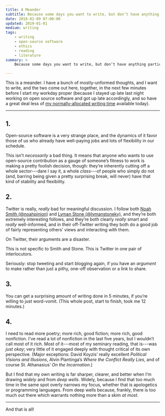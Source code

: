 ```yaml
---
title: A Meander
subtitle: Because some days you want to write, but don’t have anything particularly focused or coherent to say.
date: 2018-02-09 07:00:00
updated: 2019-01-01
medium: writing
tags: 
    - writing
    - open-source software
    - ethics
    - reading
    - literature
summary: >
    Because some days you want to write, but don’t have anything particularly focused or coherent to say. So: open-source software, Twitter and blogging, word vomit, and reading widely and deeply.

---
```


This is a meander. I have a bunch of mostly-unformed thoughts, and I want to write, and the two come out here, together, in the next few minutes before I start my workday proper (because I stayed up late last night working on open source software and got up late accordingly, and so have a great deal less of [my normally-allocated writing time](http://www.chriskrycho.com/2017/knowing-your-rhythms.html "“Knowing Your Rhythms”") available today).

***

## 1.

Open-source software is a very strange place, and the dynamics of it favor those of us who already have well-paying jobs and lots of flexibility in our schedule.

This isn’t *necessarily* a bad thing. It means that anyone who wants to use open-source contribution as a gauge of someone’s fitness to work is making a pretty foolish decision, though: they’re inherently cutting off a whole sector---dare I say it, a whole *class*---of people who simply do not (and, barring being given a pretty surprising break, will never) have that kind of stability and flexibility.

## 2.

Twitter is really, *really* bad for meaningful discussion. I follow both [Noah Smith (\@noahpinion)](https://mobile.twitter.com/noahpinion) and [Lyman Stone (\@lymanstoneky)](https://mobile.twitter.com/lymanstoneky), and they’re both extremely interesting follows, and they’re both clearly *really* smart and *really* well-informed, and in their off-Twitter writing they both do a good job of fairly representing others’ views and interacting with them.

On Twitter, their arguments are a disaster.

This is not specific to Smith and Stone. This is Twitter in one pair of interlocutors.

Seriously: stop tweeting and start blogging again, if you have an *argument* to make rather than just a pithy, one-off observation or a link to share.

## 3.

You can get a surprising amount of writing done in 5 minutes, if you’re willing to just word-vomit. (This whole post, start to finish, took me 12 minutes.)

## 4.

I need to read more poetry; more rich, good fiction; more rich, good nonfiction. I’ve read a lot of nonfiction in the last five years, but I wouldn’t call most of it *rich*. Most of it---most of my seminary reading, that is---was *just okay*; very little of it engaged deeply with thought critical of its own perspective. (Major exceptions: David Koyzis’ really excellent _Political Visions and Illusions_, Alvin Plantinga’s _Where the Conflict Really Lies_, and of course St. Athanasius’ _On the Incarnation_.)

But I find that my own writing is far sharper, clearer, and better when I’m drawing *widely* and from *deep wells*. Widely, because I find that too much time in the same spot overly narrows my focus, whether that is apologetics or programming languages. From deep wells because, frankly, there is too much out there which warrants nothing more than a skim *at most*.

***

And that is all!
